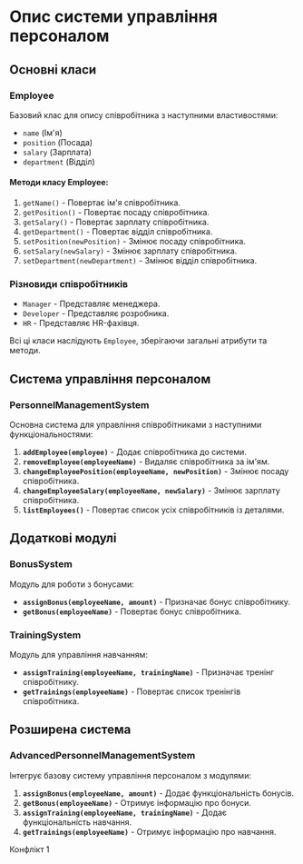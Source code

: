 # Опис системи управління персоналом

## Основні класи

### Employee

Базовий клас для опису співробітника з наступними властивостями:

- `name` (Ім'я)
- `position` (Посада)
- `salary` (Зарплата)
- `department` (Відділ)

#### Методи класу Employee:

1. `getName()` - Повертає ім'я співробітника.
2. `getPosition()` - Повертає посаду співробітника.
3. `getSalary()` - Повертає зарплату співробітника.
4. `getDepartment()` - Повертає відділ співробітника.
5. `setPosition(newPosition)` - Змінює посаду співробітника.
6. `setSalary(newSalary)` - Змінює зарплату співробітника.
7. `setDepartment(newDepartment)` - Змінює відділ співробітника.

### Різновиди співробітників

- `Manager` - Представляє менеджера.
- `Developer` - Представляє розробника.
- `HR` - Представляє HR-фахівця.

Всі ці класи наслідують `Employee`, зберігаючи загальні атрибути та методи.

## Система управління персоналом

### PersonnelManagementSystem

Основна система для управління співробітниками з наступними функціональностями:

1. **`addEmployee(employee)`** - Додає співробітника до системи.
2. **`removeEmployee(employeeName)`** - Видаляє співробітника за ім'ям.
3. **`changeEmployeePosition(employeeName, newPosition)`** - Змінює посаду співробітника.
4. **`changeEmployeeSalary(employeeName, newSalary)`** - Змінює зарплату співробітника.
5. **`listEmployees()`** - Повертає список усіх співробітників із деталями.

## Додаткові модулі

### BonusSystem

Модуль для роботи з бонусами:

- **`assignBonus(employeeName, amount)`** - Призначає бонус співробітнику.
- **`getBonus(employeeName)`** - Повертає бонус співробітника.

### TrainingSystem

Модуль для управління навчанням:

- **`assignTraining(employeeName, trainingName)`** - Призначає тренінг співробітнику.
- **`getTrainings(employeeName)`** - Повертає список тренінгів співробітника.

## Розширена система

### AdvancedPersonnelManagementSystem

Інтегрує базову систему управління персоналом з модулями:

1. **`assignBonus(employeeName, amount)`** - Додає функціональність бонусів.
2. **`getBonus(employeeName)`** - Отримує інформацію про бонуси.
3. **`assignTraining(employeeName, trainingName)`** - Додає функціональність навчання.
4. **`getTrainings(employeeName)`** - Отримує інформацію про навчання.

Конфлікт 1